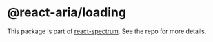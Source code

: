 # @react-aria/loading

This package is part of [react-spectrum](https://github.com/adobe/react-spectrum). See the repo for more details.
